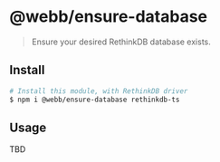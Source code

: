# @webb/ensure-database

> Ensure your desired RethinkDB database exists.



## Install

```sh
# Install this module, with RethinkDB driver
$ npm i @webb/ensure-database rethinkdb-ts
```



## Usage

TBD
